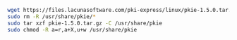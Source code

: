 ﻿```sh
wget https://files.lacunasoftware.com/pki-express/linux/pkie-1.5.0.tar.gz
sudo rm -R /usr/share/pkie/*
sudo tar xzf pkie-1.5.0.tar.gz -C /usr/share/pkie
sudo chmod -R a=r,a+X,u+w /usr/share/pkie
```
